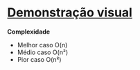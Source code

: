 # [Demonstração visual](https://bubble-sort-js.netlify.app)

**Complexidade**
 - Melhor caso O(n)
- Médio caso O(n²)
- Pior caso O(n²)
